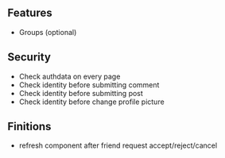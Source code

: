 ## Features
- Groups (optional)

## Security
- Check authdata on every page
- Check identity before submitting comment
- Check identity before submitting post
- Check identity before change profile picture

## Finitions
- refresh component after friend request accept/reject/cancel
